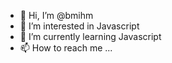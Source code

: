 - 👋 Hi, I’m @bmihm
- 👀 I’m interested in Javascript
- 🌱 I’m currently learning Javascript
- 📫 How to reach me ...

<!---
bmihm/bmihm is a ✨ special ✨ repository because its `README.md` (this file) appears on your GitHub profile.
You can click the Preview link to take a look at your changes.
--->
